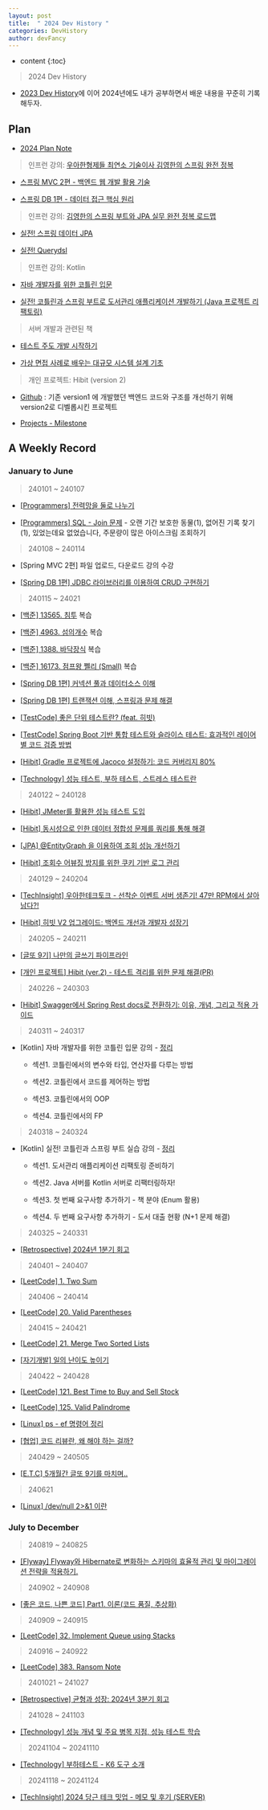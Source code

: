 ```yaml
---
layout: post
title:  " 2024 Dev History "
categories: DevHistory
author: devFancy
---
```

* content
{:toc}

> 2024 Dev History

* [2023 Dev History](https://devfancy.github.io/2023-DevHistory/)에 이어 2024년에도 내가 공부하면서 배운 내용을 꾸준히 기록해두자.

## Plan

* [2024 Plan Note](https://gist.github.com/devFancy/69dd0f78f039f8ee2fb6fdfde88c959f)

<script src="https://gist.github.com/devFancy/69dd0f78f039f8ee2fb6fdfde88c959f.js"></script>

> 인프런 강의: [우아한형제들 최연소 기술이사 김영한의 스프링 완전 정복](https://www.inflearn.com/roadmaps/373)

* [스프링 MVC 2편 - 백엔드 웹 개발 활용 기술](https://www.inflearn.com/course/스프링-mvc-2/dashboard)

* [스프링 DB 1편 - 데이터 접근 핵심 원리](https://www.inflearn.com/course/스프링-db-1/dashboard)

> 인프런 강의: [김영한의 스프링 부트와 JPA 실무 완전 정복 로드맵](https://www.inflearn.com/roadmaps/149)

* [실전! 스프링 데이터 JPA](https://www.inflearn.com/course/스프링-데이터-JPA/dashboard)

* [실전! Querydsl](https://www.inflearn.com/course/querydsl-실전)

> 인프런 강의: Kotlin

* [자바 개발자를 위한 코틀린 입문](https://www.inflearn.com/course/java-to-kotlin/dashboard)

* [실전! 코틀린과 스프링 부트로 도서관리 애플리케이션 개발하기 (Java 프로젝트 리팩토링)](https://www.inflearn.com/course/java-to-kotlin-2/dashboard)

> 서버 개발과 관련된 책

* [테스트 주도 개발 시작하기](https://product.kyobobook.co.kr/detail/S000001248962)

* [가상 면접 사례로 배우는 대규모 시스템 설계 기초](https://product.kyobobook.co.kr/detail/S000001033116)

> 개인 프로젝트: Hibit (version 2)

* [Github](https://github.com/hibit-team/hibit-backend-improved) : 기존 version1 에 개발했던 백엔드 코드와 구조를 개선하기 위해 version2로 디벨롭시킨 프로젝트

* [Projects - Milestone](https://github.com/hibit-team/hibit-backend-improved/milestones?state=closed)

## A Weekly Record

### January to June

> 240101 ~ 240107

* [[Programmers] 전력망을 둘로 나누기](https://junyongmoon.notion.site/af1c0d3dfe0a41638a1197f8633cd5e7)

* [[Programmers] SQL - Join 문제](https://devfancy.github.io/SQL-Join/) - 오랜 기간 보호한 동물(1), 없어진 기록 찾기(1), 있었는데요 없었습니다, 주문량이 많은 아이스크림 조회하기

> 240108 ~ 240114

* [Spring MVC 2편] 파일 업로드, 다운로드 강의 수강

* [[Spring DB 1편] JDBC 라이브러리를 이용하여 CRUD 구현하기](https://devfancy.github.io/Spring-DB-JDBC/)

> 240115 ~ 24021

* [[백준] 13565. 침투](https://devfancy.github.io/Algorithm-backjoon-13565/) 복습

* [[백준] 4963. 섬의개수](https://devfancy.github.io/Algorithm-backjoon-4963/) 복습

* [[백준] 1388. 바닥장식](https://devfancy.github.io/Algorithm-backjoon-1388/) 복습

* [[백준] 16173. 점프왕 쩰리 (Small)](https://devfancy.github.io/Algorithm-backjoon-16173/) 복습

* [[Spring DB 1편] 커넥션 풀과 데이터소스 이해](https://devfancy.github.io/Spring-DB-ConnectionPool-DataSource/)

* [[Spring DB 1편] 트랜잭션 이해, 스프링과 문제 해결](https://devfancy.github.io/Spring-DB-Transaction/)

* [[TestCode] 좋은 단위 테스트란? (feat. 히빗)](https://devfancy.github.io/Hibit-SpringBoot-TestCode-Unit/)

* [[TestCode] Spring Boot 기반 통합 테스트와 슬라이스 테스트: 효과적인 레이어별 코드 검증 방법](https://devfancy.github.io/SpringBoot-TestCode-Integration-Testing/)

* [[Hibit] Gradle 프로젝트에 Jacoco 설정하기: 코드 커버리지 80%](https://devfancy.github.io/Hibit-SpringBoot-Gradle-Test-Jacoco/)

* [[Technology] 성능 테스트, 부하 테스트, 스트레스 테스트란](https://devfancy.github.io/Technology-Performance-Testing/)

> 240122 ~ 240128

* [[Hibit] JMeter를 활용한 성능 테스트 도입](https://devfancy.github.io/Hibit-Performance-Testing/)

* [[Hibit] 동시성으로 인한 데이터 정합성 문제를 쿼리를 통해 해결](https://devfancy.github.io/Hibit-Concurrency-Problem-Solving/)

* [[JPA] @EntityGraph 을 이용하여 조회 성능 개선하기](https://devfancy.github.io/JPA-EntityGraph/)

* [[Hibit] 조회수 어뷰징 방지를 위한 쿠키 기반 로그 관리](https://devfancy.github.io/Hibit-ViewManager-Abusing/)

> 240129 ~ 240204

* [[TechInsight] 우아한테크토크 - 선착순 이벤트 서버 생존기! 47만 RPM에서 살아남다?!](https://devfancy.github.io/TechInsight-Woowa-Tech-Talk-First-Come-First-Served-Event/)

* [[Hibit] 히빗 V2 업그레이드: 백엔드 개선과 개발자 성장기](https://devfancy.github.io/Hibit-Retrospective/)

> 240205 ~ 240211

* [[글또 9기] 나만의 글쓰기 파이프라인](https://devfancy.github.io/Technical-Writing-Seminar-Review/)

* [[개인 프로젝트] Hibit (ver.2) - 테스트 격리를 위한 문제 해결(PR)](https://github.com/hibit-team/hibit-backend-improved/pull/56)

> 240226 ~ 240303

* [[Hibit] Swagger에서 Spring Rest docs로 전환하기: 이유, 개념, 그리고 적용 가이드](https://devfancy.github.io/Hibit-Spring-Rest-Docs/)

> 240311 ~ 240317

* [Kotlin] 자바 개발자를 위한 코틀린 입문 강의 - [정리](https://github.com/devFancy/kotlin-practice/tree/main/java-to-kotlin)

    * 섹션1. 코틀린에서의 변수와 타입, 연산자를 다루는 방법

    * 섹션2. 코틀린에서 코드를 제어하는 방법

    * 섹션3. 코틀린에서의 OOP

    * 섹션4. 코틀린에서의 FP

> 240318 ~ 240324

* [Kotlin] 실전! 코틀린과 스프링 부트 실습 강의 - [정리](https://github.com/devFancy/kotlin-practice/tree/main/library-app)

    * 섹션1. 도서관리 애플리케이션 리팩토링 준비하기

    * 섹션2. Java 서버를 Kotlin 서버로 리팩터링하자!

    * 섹션3. 첫 번째 요구사항 추가하기 - 책 분야 (Enum 활용)

    * 섹션4. 두 번째 요구사항 추가하기 - 도서 대출 현황 (N+1 문제 해결)

> 240325 ~ 240331

* [[Retrospective] 2024년 1분기 회고](https://devfancy.github.io/2024-1-Retrospective/#next-plan)

> 240401 ~ 240407

* [[LeetCode] 1. Two Sum](https://github.com/devFancy/LeetCode/commit/54272dcadda9ca64ff1eb88440e4cf11e6523a03)

> 240406 ~ 240414

* [[LeetCode] 20. Valid Parentheses](https://github.com/devFancy/LeetCode/commit/80fffd70e27adccc4aa9459fa29d686a11083da0)

> 240415 ~ 240421

* [[LeetCode] 21. Merge Two Sorted Lists](https://github.com/devFancy/LeetCode/commit/9a8e67636f06feff75ae1c4bf483cea226564146)

* [[자기개발] 일의 난이도 높이기](https://github.com/devFancy/memo/blob/main/etc/increase-the-difficulty-level-of-a-task.md)

> 240422 ~ 240428

* [[LeetCode] 121. Best Time to Buy and Sell Stock](https://github.com/devFancy/LeetCode/commit/250fa6c34ae4d3f56711be54c138edcff99d23ee)

* [[LeetCode] 125. Valid Palindrome](https://github.com/devFancy/LeetCode/commit/dfda4c7b06b953e21f30960ab6b348c3c785b296)

* [[Linux] ps - ef 명령어 정리](https://github.com/devFancy/memo/blob/main/network/linux-ps-ef-grep.md)

* [[협업] 코드 리뷰란, 왜 해야 하는 걸까?](https://github.com/devFancy/memo/blob/main/etc/code-review.md)

> 240429 ~ 240505

* [[E.T.C] 5개월간 글또 9기를 마치며..](https://devfancy.github.io/geultto-9th-review/)

> 240621

* [[Linux] /dev/null 2>&1 이란](https://devfancy.github.io/Linux-devnull/)

### July to December

> 240819 ~ 240825

* [[Flyway] Flyway와 Hibernate로 변화하는 스키마의 효율적 관리 및 마이그레이션 전략을 적용하기.](https://devfancy.github.io/flyway-db-migration/)

> 240902 ~ 240908

* [[좋은 코드, 나쁜 코드] Part1. 이론(코드 품질, 추상화)](https://devfancy.github.io/GoodCode-BadCood-1/) 

> 240909 ~ 240915

* [[LeetCode] 32. Implement Queue using Stacks](https://devfancy.github.io/LeetCode-232-Implement-Queue-using-Stacks/)

> 240916 ~ 240922

* [[LeetCode] 383. Ransom Note](https://devfancy.github.io/LeetCode-383-Ransom-Note/)

> 2401021 ~ 241027

* [[Retrospective] 균형과 성장: 2024년 3분기 회고](https://devfancy.github.io/3th-Retrospective/)

> 241028 ~ 241103

* [[Technology] 성능 개념 및 주요 병목 지점, 성능 테스트 학습](https://devfancy.github.io/Performance-Concept/)

> 20241104 ~ 20241110

* [[Technology] 부하테스트 - K6 도구 소개](https://devfancy.github.io/Spring-Performance-K6/)

> 20241118 ~ 20241124

* [[TechInsight] 2024 당근 테크 밋업 - 메모 및 후기 (SERVER)](https://devfancy.github.io/TechInsight-Daanggn-Tech-MeetUp-2024/)